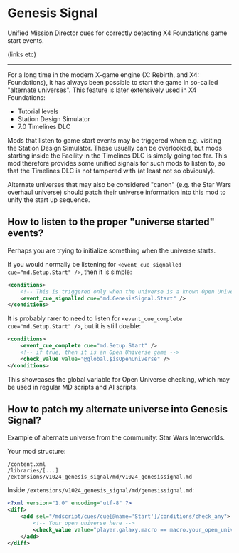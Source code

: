 # Genesis Signal
Unified Mission Director cues for correctly detecting X4 Foundations game start events.

(links etc)

---

For a long time in the modern X-game engine (X: Rebirth, and X4: Foundations), it has always been possible to start the game in so-called "alternate universes". This feature is later extensively used in X4 Foundations:
- Tutorial levels
- Station Design Simulator
- 7.0 Timelines DLC

Mods that listen to game start events may be triggered when e.g. visiting the Station Design Simulator. These usually can be overlooked, but mods starting inside the Facility in the Timelines DLC is simply going too far. This mod therefore provides some unified signals for such mods to listen to, so that the Timelines DLC is not tampered with (at least not so obviously).

Alternate universes that may also be considered "canon" (e.g. the Star Wars overhaul universe) should patch their universe information into this mod to unify the start up sequence.

## How to listen to the proper "universe started" events?

Perhaps you are trying to initialize something when the universe starts.

If you would normally be listening for `<event_cue_signalled cue="md.Setup.Start" />`, then it is simple:

```xml
<conditions>
    <!-- This is triggered only when the universe is a known Open Universe -->
    <event_cue_signalled cue="md.GenesisSignal.Start" />
</conditions>
```

It is probably rarer to need to listen for `<event_cue_complete cue="md.Setup.Start" />`, but it is still doable:

```xml
<conditions>
    <event_cue_complete cue="md.Setup.Start" />
    <!-- if true, then it is an Open Universe game -->
    <check_value value="@global.$isOpenUniverse" />
</conditions>
```

This showcases the global variable for Open Universe checking, which may be used in regular MD scripts and AI scripts.

## How to patch my alternate universe into Genesis Signal?

Example of alternate universe from the community: Star Wars Interworlds.

Your mod structure:

```
/content.xml
/libraries/[...]
/extensions/v1024_genesis_signal/md/v1024_genesissignal.md
```

Inside `/extensions/v1024_genesis_signal/md/genesissignal.md`:

```xml
<?xml version="1.0" encoding="utf-8" ?>
<diff>
    <add sel="/mdscript/cues/cue[@name='Start']/conditions/check_any">
        <!-- Your open universe here -->
        <check_value value="player.galaxy.macro == macro.your_open_universe_here" />
    </add>
</diff>
```
